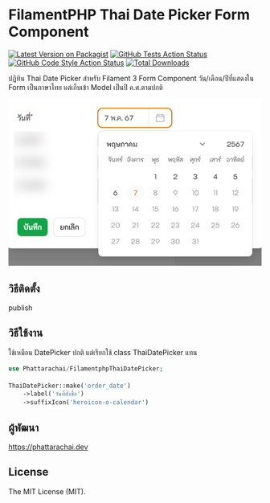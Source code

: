 # FilamentPHP Thai Date Picker Form Component

[![Latest Version on Packagist](https://img.shields.io/packagist/v/phattarachai/filamentphp-thai-date-picker.svg?style=flat-square)](https://packagist.org/packages/phattarachai/filamentphp-thai-date-picker)
[![GitHub Tests Action Status](https://img.shields.io/github/actions/workflow/status/phattarachai/filamentphp-thai-date-picker/run-tests.yml?branch=main&label=tests&style=flat-square)](https://github.com/phattarachai/filamentphp-thai-date-picker/actions?query=workflow%3Arun-tests+branch%3Amain)
[![GitHub Code Style Action Status](https://img.shields.io/github/actions/workflow/status/phattarachai/filamentphp-thai-date-picker/fix-php-code-styling.yml?branch=main&label=code%20style&style=flat-square)](https://github.com/phattarachai/filamentphp-thai-date-picker/actions?query=workflow%3A"Fix+PHP+code+styling"+branch%3Amain)
[![Total Downloads](https://img.shields.io/packagist/dt/phattarachai/filamentphp-thai-date-picker.svg?style=flat-square)](https://packagist.org/packages/phattarachai/filamentphp-thai-date-picker)

ปฏิทิน Thai Date Picker สำหรับ Filament 3 Form Component
วัน/เดือน/ปีที่แสดงใน Form เป็นภาษาไทย แต่เก็บเข้า Model เป็นปี ค.ศ.ตามปกติ

![Thai Date Picker](thai-date-picker.png)

## วิธีติดตั้ง

publish

## วิธีใช้งาน

ใช้เหมือน DatePicker ปกติ แต่เรียกใช้ class ThaiDatePicker แทน

```php
use Phattarachai/FilamentphpThaiDatePicker;

ThaiDatePicker::make('order_date')
    ->label('วันที่สั่งซื้อ')
    ->suffixIcon('heroicon-o-calendar')

```

## ผู้พัฒนา

https://phattarachai.dev

## License

The MIT License (MIT).
